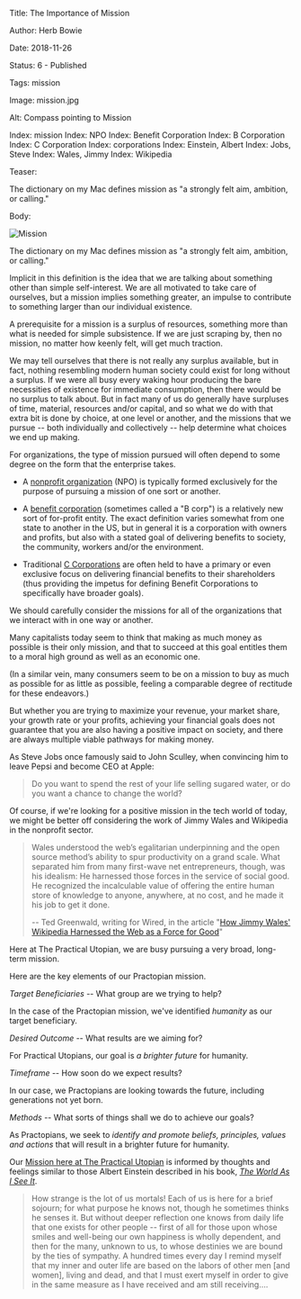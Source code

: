 Title:  The Importance of Mission

Author: Herb Bowie

Date:   2018-11-26

Status: 6 - Published

Tags:   mission

Image:  mission.jpg

Alt:    Compass pointing to Mission

Index:  mission
Index:  NPO
Index:  Benefit Corporation
Index:  B Corporation
Index:  C Corporation
Index:  corporations
Index:  Einstein, Albert
Index:  Jobs, Steve
Index:  Wales, Jimmy
Index:  Wikipedia

Teaser: 
 
The dictionary on my Mac defines mission as "a strongly felt aim, ambition, or calling."

Body:

<p><img src="../images/mission.jpg" alt="Mission" title="Mission" /></p>

The dictionary on my Mac defines mission as "a strongly felt aim, ambition, or calling."

Implicit in this definition is the idea that we are talking about something other than simple self-interest. We are all motivated to take care of ourselves, but a mission implies something greater, an impulse to contribute to something larger than our individual existence. 

A prerequisite for a mission is a surplus of resources, something more than what is needed for simple subsistence. If we are just scraping by, then no mission, no matter how keenly felt, will get much traction. 

We may tell ourselves that there is not really any surplus available, but in fact, nothing resembling modern human society could exist for long without a surplus. If we were all busy every waking hour producing the bare necessities of existence for immediate consumption, then there would be no surplus to talk about. But in fact many of us do generally have surpluses of time, material, resources and/or capital, and so what we do with that extra bit is done by choice, at one level or another, and the missions that we pursue -- both individually and collectively -- help determine what choices we end up making. 

For organizations, the type of mission pursued will often depend to some degree on the form that the enterprise takes. 

* A [nonprofit organization][npo] (NPO) is typically formed exclusively for the purpose of pursuing a mission of one sort or another. 

* A [benefit corporation][bcorp] (sometimes called a "B corp") is a relatively new sort of for-profit entity. The exact definition varies somewhat from one state to another in the US, but in general it is a corporation with owners and profits, but also with a stated goal of delivering benefits to society, the community, workers and/or the environment. 

* Traditional [C Corporations][ccorp] are often held to have a primary or even exclusive focus on delivering financial benefits to their shareholders (thus providing the impetus for defining Benefit Corporations to specifically have broader goals). 

We should carefully consider the missions for all of the organizations that we interact with in one way or another. 

Many capitalists today seem to think that making as much money as possible is their only mission, and that to succeed at this goal entitles them to a moral high ground as well as an economic one.

(In a similar vein, many consumers seem to be on a mission to buy as much as possible for as little as possible, feeling a comparable degree of rectitude for these endeavors.) 

But whether you are trying to maximize your revenue, your market share, your growth rate or your profits, achieving your financial goals does not guarantee that you are also having a positive impact on society, and there are always multiple viable pathways for making money. 

As Steve Jobs once famously said to John Sculley, when convincing him to leave Pepsi and become CEO at Apple:

> Do you want to spend the rest of your life selling sugared water, or do you want a chance to change the world?

Of course, if we're looking for a positive mission in the tech world of today, we might be better off considering the work of Jimmy Wales and Wikipedia in the nonprofit sector. 

> Wales understood the web’s egalitarian underpinning and the open source method’s ability to spur productivity on a grand scale. What separated him from many first-wave net entrepreneurs, though, was his idealism: He harnessed those forces in the service of social good. He recognized the incalculable value of offering the entire human store of knowledge to anyone, anywhere, at no cost, and he made it his job to get it done.
>
> -- Ted Greenwald, writing for Wired, in the article "[How Jimmy Wales' Wikipedia Harnessed the Web as a Force for Good][wired]"

Here at The Practical Utopian, we are busy pursuing a very broad, long-term mission. 

Here are the key elements of our Practopian mission.

*Target Beneficiaries* -- What group are we trying to help? 

In the case of the Practopian mission, we've identified *humanity* as our target beneficiary. 

*Desired Outcome* -- What results are we aiming for? 

For Practical Utopians, our goal is *a brighter future* for humanity.

*Timeframe* -- How soon do we expect results? 

In our case, we Practopians are looking towards the future, including generations not yet born. 

*Methods* -- What sorts of things shall we do to achieve our goals?

As Practopians, we seek to *identify and promote beliefs, principles, values and actions* that will result in a brighter future for humanity. 
 
Our [Mission here at The Practical Utopian][mission] is informed by thoughts and feelings similar to those Albert Einstein described in his book, *[The World As I See It][Albert]*.   
 
> How strange is the lot of us mortals! Each of us is here for a brief sojourn; for what purpose he knows not, though he sometimes thinks he senses it. But without deeper reflection one knows from daily life that one exists for other people -- first of all for those upon whose smiles and well-being our own happiness is wholly dependent, and then for the many, unknown to us, to whose destinies we are bound by the ties of sympathy. A hundred times every day I remind myself that my inner and outer life are based on the labors of other men [and women], living and dead, and that I must exert myself in order to give in the same measure as I have received and am still receiving....



 
[Albert]: https://amzn.to/2vyCRvf

[bcorp]: https://en.wikipedia.org/wiki/Benefit_corporation

[bigbus]: https://www.Practopian.org/blog/hbowie/what-to-do-about-big-business.html

[ccorp]: https://en.wikipedia.org/wiki/C_corporation

[marval]: https://en.wikipedia.org/wiki/List_of_public_corporations_by_market_capitalization#2018

[mission]: https://www.Practopian.org/core/mission.html

[npo]: https://en.wikipedia.org/wiki/Nonprofit_organization

[wired]: https://www.wired.com/2013/03/jimmy-wales-wikipedia/
